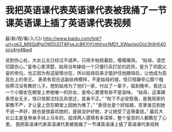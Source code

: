 # 我把英语课代表英语课代表被我捅了一节课英语课上插了英语课代表视频

最/新/观/看/入/口/ http://www.baidu.com/link?url=ok3_Ml5QdPpOWDUDT8PseJcBKYiYUthhvs1MDf_XWaxIqoOiiz3h9rK40scs4rg4&wd

 说到伤心处，大长公主已经泣不成声，只用手帕捂着脸，嘤嘤痛哭。
    “姑母，请您切莫伤心。”皇帝心里清楚，姑母当年嫁给一个只懂行兵打仗的武将，是为了巩固父皇的帝位。也正因为有这层情分在，所以姑母后来才能护住他跟母后，让他成为高高在上的帝王。
    表弟有现在这副纨绔模样，不是姑母的错，怪只怪静亭公那个粗俗莽汉没有教好儿子。想到姑母为了他们一家，付出了一辈子，临到晚年，竟还让一个小御史在朝堂上参她唯一的孙女，皇帝心里便有些不是滋味。
    “姑母，这事跟表侄女无关，怪只怪那沈钰见异思迁，其身不正。”
    “陛下不必安慰我，是我班家的家教不严，才让皇上您在朝堂上因她为难了。”
    “表侄女是个好姑娘，宫里谁见到她不说一声好，朕也是很喜欢她的，是朕没护好她，才让她受了这等委屈。”
    最后大长公主是皇帝亲手扶上马车的，姑侄两人感情有多深厚，整个皇宫的人都瞧在了心里。
我把英语课代表英语课代表被我捅了一节课英语课上插了英语课代表视频
